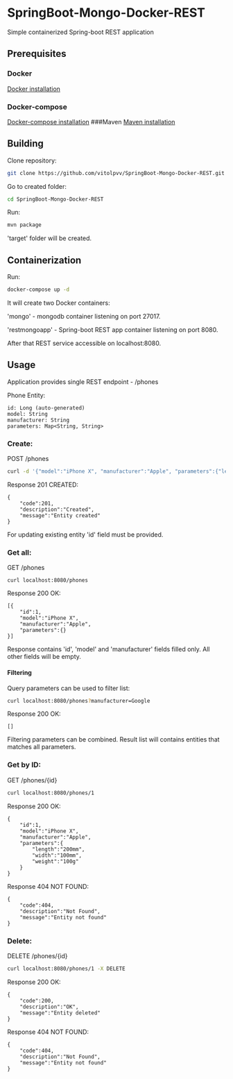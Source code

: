 # SpringBoot-Mongo-Docker-REST
Simple containerized Spring-boot REST application
## Prerequisites
### Docker
[Docker installation](https://docs.docker.com/install/linux/docker-ce/ubuntu/)
### Docker-compose
[Docker-compose installation](https://docs.docker.com/compose/install/)
###Maven
[Maven installation](https://maven.apache.org/install.html)
## Building
Clone repository:
```bash
git clone https://github.com/vitolpvv/SpringBoot-Mongo-Docker-REST.git
```
Go to created folder:
```bash
cd SpringBoot-Mongo-Docker-REST
```
Run:
```bash
mvn package
```
'target' folder will be created.
## Containerization
Run:
```bash
docker-compose up -d
```
It will create two Docker containers:

'mongo' - mongodb container listening on port 27017.

'restmongoapp' - Spring-boot REST app container listening on port 8080.

After that REST service accessible on localhost:8080.
## Usage
Application provides single REST endpoint - /phones

Phone Entity:
```text
id: Long (auto-generated)
model: String
manufacturer: String
parameters: Map<String, String>
```
### Create:
POST /phones
```bash
curl -d '{"model":"iPhone X", "manufacturer":"Apple", "parameters":{"length":"200mm","width":"100mm","weight":"100g"}}' -H "Content-Type: application/json" -X POST localhost:8080/phones
```
Response 201 CREATED:
```text
{
    "code":201,
    "description":"Created",
    "message":"Entity created"
}
```
For updating existing entity 'id' field must be provided.
### Get all:
GET /phones
```text
curl localhost:8080/phones
```
Response 200 OK:
```text
[{
    "id":1,
    "model":"iPhone X",
    "manufacturer":"Apple",
    "parameters":{}
}]
```

Response contains 'id', 'model' and 'manufacturer' fields filled only. All other fields will be empty.
#### Filtering
Query parameters can be used to filter list:
```bash
curl localhost:8080/phones?manufacturer=Google
```
Response 200 OK:
```text
[]
```
Filtering parameters can be combined. Result list will contains entities that matches all parameters.
### Get by ID:
GET /phones/{id}
```bash
curl localhost:8080/phones/1
```
Response 200 OK:
```text
{
    "id":1,
    "model":"iPhone X",
    "manufacturer":"Apple",
    "parameters":{
        "length":"200mm",
        "width":"100mm",
        "weight":"100g"
    }
}
```
Response 404 NOT FOUND:
```text
{
    "code":404,
    "description":"Not Found",
    "message":"Entity not found"
}
```
### Delete:
DELETE /phones/{id}
```bash
curl localhost:8080/phones/1 -X DELETE
```
Response 200 OK:
```text
{
    "code":200,
    "description":"OK",
    "message":"Entity deleted"
}
```
Response 404 NOT FOUND:
```text
{
    "code":404,
    "description":"Not Found",
    "message":"Entity not found"
}
```